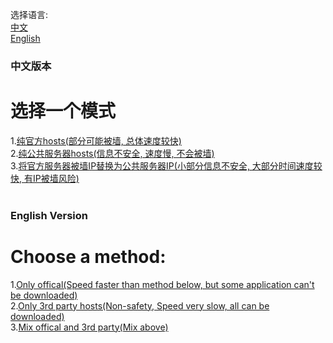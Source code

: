 选择语言:<br>
 [中文](https://github.com/WeiLDavid/hosts/blob/psd/README.md#中文版本)<br>
 [English](https://github.com/WeiLDavid/hosts/blob/psd/README.md#english-version)<br>

### 中文版本
# 选择一个模式
 1.[纯官方hosts(部分可能被墙, 总体速度较快)](https://github.com/WeiLDavid/hosts/raw/psd/resource/psd_offical)<br>
 2.[纯公共服务器hosts(信息不安全, 速度慢, 不会被墙)](https://github.com/WeiLDavid/hosts/raw/psd/resource/psd_pure_3rd)<br>
 3.[将官方服务器被墙IP替换为公共服务器IP(小部分信息不安全, 大部分时间速度较快, 有IP被墙风险)](https://github.com/WeiLDavid/hosts/raw/psd/resource/psd_mixed_3rd)<br>
 <br>
### English Version
# Choose a method:
 1.[Only offical(Speed faster than method below, but some application can't be downloaded)](https://github.com/WeiLDavid/hosts/raw/psd/resource/psd_offical)<br>
 2.[Only 3rd party hosts(Non-safety, Speed very slow, all can be downloaded)](https://github.com/WeiLDavid/hosts/raw/psd/resource/psd_pure_3rd)<br>
 3.[Mix offical and 3rd party(Mix above)](https://github.com/WeiLDavid/hosts/raw/psd/resource/psd_mixed_3rd)<br>

